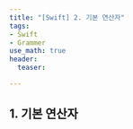 ```yaml
---
title: "[Swift] 2. 기본 연산자"
tags: 
- Swift
- Grammer
use_math: true
header: 
  teaser: 

---
```


## 1. 기본 연산자
